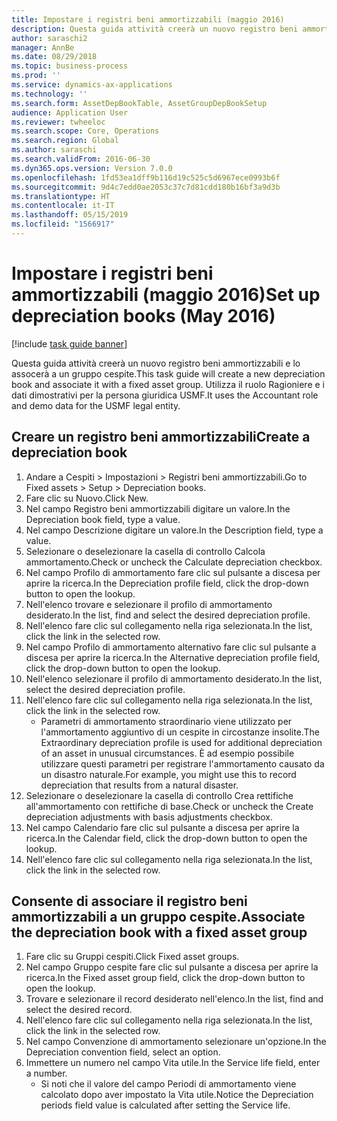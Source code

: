 ```yaml
---
title: Impostare i registri beni ammortizzabili (maggio 2016)
description: Questa guida attività creerà un nuovo registro beni ammortizzabili e lo assocerà a un gruppo cespite.
author: saraschi2
manager: AnnBe
ms.date: 08/29/2018
ms.topic: business-process
ms.prod: ''
ms.service: dynamics-ax-applications
ms.technology: ''
ms.search.form: AssetDepBookTable, AssetGroupDepBookSetup
audience: Application User
ms.reviewer: twheeloc
ms.search.scope: Core, Operations
ms.search.region: Global
ms.author: saraschi
ms.search.validFrom: 2016-06-30
ms.dyn365.ops.version: Version 7.0.0
ms.openlocfilehash: 1fd53ea1dff9b116d19c525c5d6967ece0993b6f
ms.sourcegitcommit: 9d4c7edd0ae2053c37c7d81cdd180b16bf3a9d3b
ms.translationtype: HT
ms.contentlocale: it-IT
ms.lasthandoff: 05/15/2019
ms.locfileid: "1566917"
---
```

# <a name="set-up-depreciation-books-may-2016"></a><span data-ttu-id="ff546-103">Impostare i registri beni ammortizzabili (maggio 2016)</span><span class="sxs-lookup"><span data-stu-id="ff546-103">Set up depreciation books (May 2016)</span></span>

[!include [task guide banner](../../includes/task-guide-banner.md)]

<span data-ttu-id="ff546-104">Questa guida attività creerà un nuovo registro beni ammortizzabili e lo assocerà a un gruppo cespite.</span><span class="sxs-lookup"><span data-stu-id="ff546-104">This task guide will create a new depreciation book and associate it with a fixed asset group.</span></span>  <span data-ttu-id="ff546-105">Utilizza il ruolo Ragioniere e i dati dimostrativi per la persona giuridica USMF.</span><span class="sxs-lookup"><span data-stu-id="ff546-105">It uses the Accountant role and demo data for the USMF legal entity.</span></span>


## <a name="create-a-depreciation-book"></a><span data-ttu-id="ff546-106">Creare un registro beni ammortizzabili</span><span class="sxs-lookup"><span data-stu-id="ff546-106">Create a depreciation book</span></span>
1. <span data-ttu-id="ff546-107">Andare a Cespiti > Impostazioni > Registri beni ammortizzabili.</span><span class="sxs-lookup"><span data-stu-id="ff546-107">Go to Fixed assets > Setup > Depreciation books.</span></span>
2. <span data-ttu-id="ff546-108">Fare clic su Nuovo.</span><span class="sxs-lookup"><span data-stu-id="ff546-108">Click New.</span></span>
3. <span data-ttu-id="ff546-109">Nel campo Registro beni ammortizzabili digitare un valore.</span><span class="sxs-lookup"><span data-stu-id="ff546-109">In the Depreciation book field, type a value.</span></span>
4. <span data-ttu-id="ff546-110">Nel campo Descrizione digitare un valore.</span><span class="sxs-lookup"><span data-stu-id="ff546-110">In the Description field, type a value.</span></span>
5. <span data-ttu-id="ff546-111">Selezionare o deselezionare la casella di controllo Calcola ammortamento.</span><span class="sxs-lookup"><span data-stu-id="ff546-111">Check or uncheck the Calculate depreciation checkbox.</span></span>
6. <span data-ttu-id="ff546-112">Nel campo Profilo di ammortamento fare clic sul pulsante a discesa per aprire la ricerca.</span><span class="sxs-lookup"><span data-stu-id="ff546-112">In the Depreciation profile field, click the drop-down button to open the lookup.</span></span>
7. <span data-ttu-id="ff546-113">Nell'elenco trovare e selezionare il profilo di ammortamento desiderato.</span><span class="sxs-lookup"><span data-stu-id="ff546-113">In the list, find and select the desired depreciation profile.</span></span>
8. <span data-ttu-id="ff546-114">Nell'elenco fare clic sul collegamento nella riga selezionata.</span><span class="sxs-lookup"><span data-stu-id="ff546-114">In the list, click the link in the selected row.</span></span>
9. <span data-ttu-id="ff546-115">Nel campo Profilo di ammortamento alternativo fare clic sul pulsante a discesa per aprire la ricerca.</span><span class="sxs-lookup"><span data-stu-id="ff546-115">In the Alternative depreciation profile field, click the drop-down button to open the lookup.</span></span>
10. <span data-ttu-id="ff546-116">Nell'elenco selezionare il profilo di ammortamento desiderato.</span><span class="sxs-lookup"><span data-stu-id="ff546-116">In the list, select the desired depreciation profile.</span></span>
11. <span data-ttu-id="ff546-117">Nell'elenco fare clic sul collegamento nella riga selezionata.</span><span class="sxs-lookup"><span data-stu-id="ff546-117">In the list, click the link in the selected row.</span></span>
    * <span data-ttu-id="ff546-118">Parametri di ammortamento straordinario viene utilizzato per l'ammortamento aggiuntivo di un cespite in circostanze insolite.</span><span class="sxs-lookup"><span data-stu-id="ff546-118">The Extraordinary depreciation profile is used for additional depreciation of an asset in unusual circumstances.</span></span> <span data-ttu-id="ff546-119">È ad esempio possibile utilizzare questi parametri per registrare l'ammortamento causato da un disastro naturale.</span><span class="sxs-lookup"><span data-stu-id="ff546-119">For example, you might use this to record depreciation that results from a natural disaster.</span></span>  
12. <span data-ttu-id="ff546-120">Selezionare o deselezionare la casella di controllo Crea rettifiche all'ammortamento con rettifiche di base.</span><span class="sxs-lookup"><span data-stu-id="ff546-120">Check or uncheck the Create depreciation adjustments with basis adjustments checkbox.</span></span>
13. <span data-ttu-id="ff546-121">Nel campo Calendario fare clic sul pulsante a discesa per aprire la ricerca.</span><span class="sxs-lookup"><span data-stu-id="ff546-121">In the Calendar field, click the drop-down button to open the lookup.</span></span>
14. <span data-ttu-id="ff546-122">Nell'elenco fare clic sul collegamento nella riga selezionata.</span><span class="sxs-lookup"><span data-stu-id="ff546-122">In the list, click the link in the selected row.</span></span>

## <a name="associate-the-depreciation-book-with-a-fixed-asset-group"></a><span data-ttu-id="ff546-123">Consente di associare il registro beni ammortizzabili a un gruppo cespite.</span><span class="sxs-lookup"><span data-stu-id="ff546-123">Associate the depreciation book with a fixed asset group</span></span>
1. <span data-ttu-id="ff546-124">Fare clic su Gruppi cespiti.</span><span class="sxs-lookup"><span data-stu-id="ff546-124">Click Fixed asset groups.</span></span>
2. <span data-ttu-id="ff546-125">Nel campo Gruppo cespite fare clic sul pulsante a discesa per aprire la ricerca.</span><span class="sxs-lookup"><span data-stu-id="ff546-125">In the Fixed asset group field, click the drop-down button to open the lookup.</span></span>
3. <span data-ttu-id="ff546-126">Trovare e selezionare il record desiderato nell'elenco.</span><span class="sxs-lookup"><span data-stu-id="ff546-126">In the list, find and select the desired record.</span></span>
4. <span data-ttu-id="ff546-127">Nell'elenco fare clic sul collegamento nella riga selezionata.</span><span class="sxs-lookup"><span data-stu-id="ff546-127">In the list, click the link in the selected row.</span></span>
5. <span data-ttu-id="ff546-128">Nel campo Convenzione di ammortamento selezionare un'opzione.</span><span class="sxs-lookup"><span data-stu-id="ff546-128">In the Depreciation convention field, select an option.</span></span>
6. <span data-ttu-id="ff546-129">Immettere un numero nel campo Vita utile.</span><span class="sxs-lookup"><span data-stu-id="ff546-129">In the Service life field, enter a number.</span></span>
    * <span data-ttu-id="ff546-130">Si noti che il valore del campo Periodi di ammortamento viene calcolato dopo aver impostato la Vita utile.</span><span class="sxs-lookup"><span data-stu-id="ff546-130">Notice the Depreciation periods field value is calculated after setting the Service life.</span></span>  

